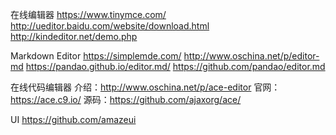 在线编辑器
https://www.tinymce.com/
http://ueditor.baidu.com/website/download.html
http://kindeditor.net/demo.php


Markdown Editor
https://simplemde.com/
http://www.oschina.net/p/editor-md  https://pandao.github.io/editor.md/     https://github.com/pandao/editor.md


在线代码编辑器
介绍：http://www.oschina.net/p/ace-editor
官网：https://ace.c9.io/
源码：https://github.com/ajaxorg/ace/


UI
https://github.com/amazeui


